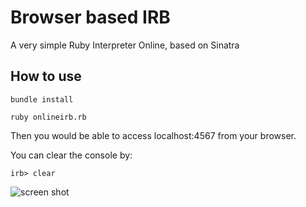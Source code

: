Browser based IRB
=================

A very simple Ruby Interpreter Online, based on Sinatra

How to use
----------
    bundle install
	
    ruby onlineirb.rb
	
Then you would be able to access localhost:4567 from your browser.

You can clear the console by:

    irb> clear
  

![screen shot](online_irb/raw/master/screenshot.png "Screen Shot")